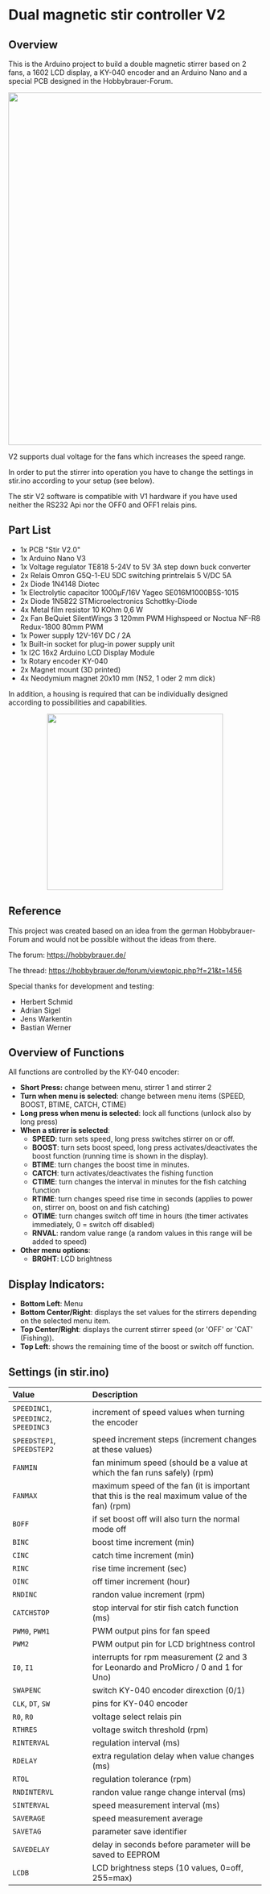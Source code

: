 # Dual magnetic stir controller V2

## Overview

This is the Arduino project to build a double magnetic stirrer based on 2 fans, a 1602 LCD display, a KY-040 encoder and an Arduino Nano and a special PCB designed in the Hobbybrauer-Forum.

<p align="center">
<img src="https://github.com/micworg/stir/blob/master/images/stir+pcb.jpg" width=700>
</p>

V2 supports dual voltage for the fans which increases the speed range.

In order to put the stirrer into operation you have to change the settings in stir.ino according to your setup (see below).

The stir V2 software is compatible with V1 hardware if you have used neither the RS232 Api nor the OFF0 and OFF1 relais pins.

## Part List

* 1x PCB "Stir V2.0"
* 1x Arduino Nano V3
* 1x Voltage regulator TE818 5-24V to 5V 3A step down buck converter
* 2x Relais Omron G5Q-1-EU 5DC switching printrelais 5 V/DC 5A 
* 2x Diode 1N4148 Diotec
* 1x Electrolytic capacitor 1000µF/16V Yageo SE016M1000B5S-1015
* 2x Diode 1N5822 STMicroelectronics Schottky-Diode
* 4x Metal film resistor 10 KOhm 0,6 W
* 2x Fan BeQuiet SilentWings 3 120mm PWM Highspeed or Noctua NF-R8 Redux-1800 80mm PWM
* 1x Power supply 12V-16V DC / 2A
* 1x Built-in socket for plug-in power supply unit
* 1x I2C 16x2 Arduino LCD Display Module
* 1x Rotary encoder KY-040 
* 2x Magnet mount (3D printed)
* 4x Neodymium magnet 20x10 mm (N52, 1 oder 2 mm dick)

In addition, a housing is required that can be individually designed according to possibilities and capabilities.

<p align="center">
<img src="https://github.com/micworg/stir/blob/master/images/v2_board.jpg" width=350>
</p>

## Reference

This project was created based on an idea from the german Hobbybrauer-Forum and would not be possible without the ideas from there.

The forum: https://hobbybrauer.de/

The thread: https://hobbybrauer.de/forum/viewtopic.php?f=21&t=1456

Special thanks for development and testing:

* Herbert Schmid 
* Adrian Sigel
* Jens Warkentin
* Bastian Werner

## Overview of Functions

All functions are controlled by the KY-040 encoder:

* **Short Press:** change between menu, stirrer 1 and stirrer 2
* **Turn when menu is selected**: change between menu items (SPEED, BOOST, BTIME, CATCH, CTIME)
* **Long press when menu is selected**: lock all functions (unlock also by long press)
* **When a stirrer is selected**:
  * **SPEED**: turn sets speed, long press switches stirrer on or off.
  * **BOOST**: turn sets boost speed, long press activates/deactivates the boost function (running time is shown in the display).
  * **BTIME**: turn changes the boost time in minutes.
  * **CATCH**: turn activates/deactivates the fishing function
  * **CTIME**: turn changes the interval in minutes for the fish catching function
  * **RTIME**: turn changes speed rise time in seconds (applies to power on, stirrer on, boost on and fish catching)
  * **OTIME**: turn changes switch off time in hours (the timer activates immediately, 0 = switch off disabled)
  * **RNVAL**: random value range (a random values in this range will be added to speed) 
* **Other menu options**:
  * **BRGHT**: LCD brightness

## Display Indicators:

* **Bottom Left**: Menu
* **Bottom Center/Right**: displays the set values for the stirrers depending on the selected menu item.
* **Top Center/Right**: displays the current stirrer speed (or 'OFF' or 'CAT' (Fishing)).
* **Top Left**: shows the remaining time of the boost or switch off function.

## Settings (in stir.ino)

|Value|Description|
|:----|:----------|
|`SPEEDINC1`, `SPEEDINC2`, `SPEEDINC3`|increment of speed values when turning the encoder|
|`SPEEDSTEP1`, `SPEEDSTEP2`|speed increment steps (increment changes at these values)|
|`FANMIN`|fan minimum speed (should be a value at which the fan runs safely) (rpm)|
|`FANMAX`|maximum speed of the fan (it is important that this is the real maximum value of the fan) (rpm)|
|`BOFF`|if set boost off will also turn the normal mode off|
|`BINC`|boost time increment (min)|
|`CINC`|catch time increment (min)|
|`RINC`|rise time increment (sec)|
|`OINC`|off timer increment (hour)|
|`RNDINC`|randon value increment (rpm)|
|`CATCHSTOP`|stop interval for stir fish catch function (ms)|
|`PWM0`, `PWM1`|PWM output pins for fan speed|
|`PWM2`|PWM output pin for LCD brightness control|
|`I0`, `I1`|interrupts for rpm measurement (2 and 3 for Leonardo and ProMicro / 0 and 1 for Uno)|
|`SWAPENC`|switch KY-040 encoder direxction (0/1)| 
|`CLK`, `DT`, `SW`|pins for KY-040 encoder| 
|`R0`, `R0`|voltage select relais pin| 
|`RTHRES`|voltage switch threshold (rpm)| 
|`RINTERVAL`|regulation interval (ms)|
|`RDELAY`|extra regulation delay when value changes (ms)|
|`RTOL`|regulation tolerance (rpm)|
|`RNDINTERVL`|randon value range change interval (ms)|
|`SINTERVAL`|speed measurement interval (ms)|
|`SAVERAGE`|speed measurement average|
|`SAVETAG`|parameter save identifier|
|`SAVEDELAY`|delay in seconds before parameter will be saved to EEPROM|
|`LCDB`|LCD brightness steps (10 values, 0=off, 255=max)|

